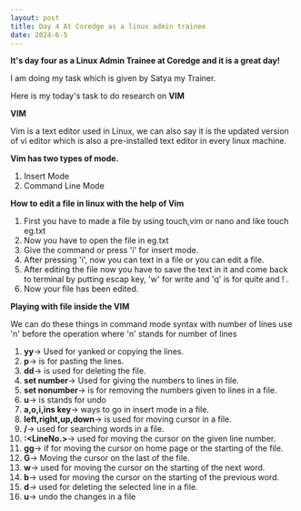 ```yaml
---
layout: post
title: Day 4 At Coredge as a linux admin trainee
date: 2024-6-5
---
```


**It's day four as a Linux Admin Trainee at Coredge and it is a great day!**

I am doing my task which is given by Satya my Trainer.

Here is  my today's task to do research on **VIM**

**VIM**

Vim is a text editor used in Linux, we can also say it is the updated
version of vi editor which is also a pre-installed text editor in every
linux machine.

**Vim has two types of mode.**

1. Insert Mode
2. Command Line Mode

**How to edit a file in linux with the help of Vim**

1. First you have to made a file by using touch,vim or nano and <filename> like touch eg.txt
2. Now you have to open the file in eg.txt
3. Give the command or press 'i' for insert mode.
4. After pressing 'i', now you can text in a file or you can edit a file.
5. After editing the file now you have to save the text in it and come back to terminal by putting
   escap key, 'w' for write and 'q' is for quite and ! .
6. Now your file has been edited.

**Playing with file inside the VIM**

We can do these things in command mode
syntax with number of lines use 'n' before the operation where 'n' stands for number of lines
1. **yy**-> Used for yanked or copying the lines.
2. **p**-> is for pasting the lines.
3. **dd**-> is used for deleting the file.
4. **set number**-> Used for giving the numbers to lines in file.
5. **set nonumber**-> is for removing the numbers given to lines in a file.
6. **u**-> is stands for undo
7. **a,o,i,ins key**-> ways to go in insert mode in a file.
8. **left,right,up,down**-> is used for moving cursor in a file.
9. **/<word>**-> used for searching words in a file.
10. **:<LineNo.>**-> used for moving the cursor on the given line number.
11. **gg**-> if for moving the cursor on home page or the starting of the file.
12. **G**-> Moving the cursor on the last of the file.
13. **w**-> used for moving the cursor on the starting of the next word.
14. **b**-> used for moving the cursor on the starting of the previous word.
15. **d**-> used for deleting the selected line in a file.
16. **u**-> undo the changes in a file
